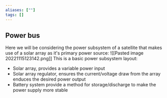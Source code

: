 ```yaml
---
aliases: [""]
tags: []
---
```


## Power bus

Here we will be considering the power subsystem of a satellite that makes use of a solar array as it's primary power source:
![[Pasted image 20221115123142.png]]
This is a basic power subsystem layout:
- Solar array, provides a variable power input
- Solar array regulator, ensures the current/voltage draw from the array enduces the desired power output
- Battery system provide a method for storage/discharge to make the power supply more stable
